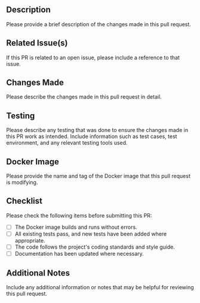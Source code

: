 ## Description

Please provide a brief description of the changes made in this pull request.

## Related Issue(s)

If this PR is related to an open issue, please include a reference to that issue.

## Changes Made

Please describe the changes made in this pull request in detail.

## Testing

Please describe any testing that was done to ensure the changes made in this PR work as intended. Include information such as test cases, test environment, and any relevant testing tools used.

## Docker Image

Please provide the name and tag of the Docker image that this pull request is modifying.

## Checklist

Please check the following items before submitting this PR:

- [ ] The Docker image builds and runs without errors.
- [ ] All existing tests pass, and new tests have been added where appropriate.
- [ ] The code follows the project's coding standards and style guide.
- [ ] Documentation has been updated where necessary.

## Additional Notes

Include any additional information or notes that may be helpful for reviewing this pull request.
